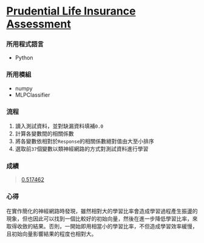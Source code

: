# [Prudential Life Insurance Assessment](https://www.kaggle.com/c/prudential-life-insurance-assessment)

### 所用程式語言
* Python

### 所用模組
* numpy
* MLPClassifier

### 流程
1. 讀入測試資料，並對缺漏資料填補`0.0`
2. 計算各變數間的相關係數
3. 將各變數依相對於`Response`的相關係數絕對值由大至小排序
4. 選取前`37`個變數以類神經網路的方式對測試資料進行學習

### 成績
> [0.517462](https://www.kaggle.com/ikdd112/results)

### 心得
在實作簡化的神經網路時發現，雖然相對大的學習比率會造成學習過程產生振盪的現象，但也因此可以找到一個比較好的初始向量，然後在進一步降低學習比率，來取得收斂的結果。否則，一開始即用相當小的學習比率，不但造成學習效率緩慢，且初始向量影響結果的程度也相對大。
